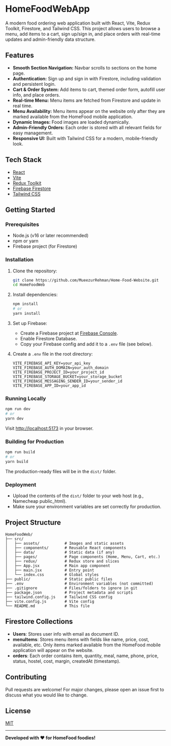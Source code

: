# HomeFoodWebApp

A modern food ordering web application built with React, Vite, Redux Toolkit, Firestore, and Tailwind CSS. This project allows users to browse a menu, add items to a cart, sign up/sign in, and place orders with real-time updates and admin-friendly data structure.

## Features

- **Smooth Section Navigation:** Navbar scrolls to sections on the home page.
- **Authentication:** Sign up and sign in with Firestore, including validation and persistent login.
- **Cart & Order System:** Add items to cart, themed order form, autofill user info, and place orders.
- **Real-time Menu:** Menu items are fetched from Firestore and update in real time.
- **Menu Availability:** Menu items appear on the website only after they are marked available from the HomeFood mobile application.
- **Dynamic Images:** Food images are loaded dynamically.
- **Admin-Friendly Orders:** Each order is stored with all relevant fields for easy management.
- **Responsive UI:** Built with Tailwind CSS for a modern, mobile-friendly look.

## Tech Stack

- [React](https://reactjs.org/)
- [Vite](https://vitejs.dev/)
- [Redux Toolkit](https://redux-toolkit.js.org/)
- [Firebase Firestore](https://firebase.google.com/docs/firestore)
- [Tailwind CSS](https://tailwindcss.com/)

## Getting Started

### Prerequisites
- Node.js (v16 or later recommended)
- npm or yarn
- Firebase project (for Firestore)

### Installation
1. Clone the repository:
   ```bash
   git clone https://github.com/MueezurRehman/Home-Food-Website.git
   cd HomeFoodWeb
   ```
2. Install dependencies:
   ```bash
   npm install
   # or
   yarn install
   ```
3. Set up Firebase:
   - Create a Firebase project at [Firebase Console](https://console.firebase.google.com/).
   - Enable Firestore Database.
   - Copy your Firebase config and add it to a `.env` file (see below).

4. Create a `.env` file in the root directory:
   ```env
   VITE_FIREBASE_API_KEY=your_api_key
   VITE_FIREBASE_AUTH_DOMAIN=your_auth_domain
   VITE_FIREBASE_PROJECT_ID=your_project_id
   VITE_FIREBASE_STORAGE_BUCKET=your_storage_bucket
   VITE_FIREBASE_MESSAGING_SENDER_ID=your_sender_id
   VITE_FIREBASE_APP_ID=your_app_id
   ```

### Running Locally
```bash
npm run dev
# or
yarn dev
```
Visit [http://localhost:5173](http://localhost:5173) in your browser.

### Building for Production
```bash
npm run build
# or
yarn build
```
The production-ready files will be in the `dist/` folder.

### Deployment
- Upload the contents of the `dist/` folder to your web host (e.g., Namecheap public_html).
- Make sure your environment variables are set correctly for production.

## Project Structure
```
HomeFoodWeb/
├── src/
│   ├── assets/           # Images and static assets
│   ├── components/       # Reusable React components
│   ├── data/             # Static data (if any)
│   ├── pages/            # Page components (Home, Menu, Cart, etc.)
│   ├── redux/            # Redux store and slices
│   ├── App.jsx           # Main app component
│   ├── main.jsx          # Entry point
│   └── index.css         # Global styles
├── public/               # Static public files
├── .env                  # Environment variables (not committed)
├── .gitignore            # Files/folders to ignore in git
├── package.json          # Project metadata and scripts
├── tailwind.config.js    # Tailwind CSS config
├── vite.config.js        # Vite config
└── README.md             # This file
```

## Firestore Collections
- **Users**: Stores user info with email as document ID.
- **menuItems**: Stores menu items with fields like name, price, cost, available, etc. Only items marked available from the HomeFood mobile application will appear on the website.
- **orders**: Each order contains item, quantity, meal, name, phone, price, status, hostel, cost, margin, createdAt (timestamp).

## Contributing
Pull requests are welcome! For major changes, please open an issue first to discuss what you would like to change.

## License
[MIT](LICENSE)

---
**Developed with ❤️ for HomeFood foodies!**


